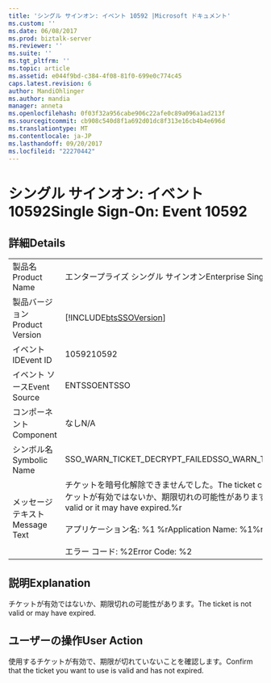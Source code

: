```yaml
---
title: 'シングル サインオン: イベント 10592 |Microsoft ドキュメント'
ms.custom: ''
ms.date: 06/08/2017
ms.prod: biztalk-server
ms.reviewer: ''
ms.suite: ''
ms.tgt_pltfrm: ''
ms.topic: article
ms.assetid: e044f9bd-c384-4f08-81f0-699e0c774c45
caps.latest.revision: 6
author: MandiOhlinger
ms.author: mandia
manager: anneta
ms.openlocfilehash: 0f03f32a956cabe906c22afe0c89a096a1ad213f
ms.sourcegitcommit: cb908c540d8f1a692d01dc8f313e16cb4b4e696d
ms.translationtype: MT
ms.contentlocale: ja-JP
ms.lasthandoff: 09/20/2017
ms.locfileid: "22270442"
---
```

# <a name="single-sign-on-event-10592"></a><span data-ttu-id="fa08f-102">シングル サインオン: イベント 10592</span><span class="sxs-lookup"><span data-stu-id="fa08f-102">Single Sign-On: Event 10592</span></span>
## <a name="details"></a><span data-ttu-id="fa08f-103">詳細</span><span class="sxs-lookup"><span data-stu-id="fa08f-103">Details</span></span>  
  
|||  
|-|-|  
|<span data-ttu-id="fa08f-104">製品名</span><span class="sxs-lookup"><span data-stu-id="fa08f-104">Product Name</span></span>|<span data-ttu-id="fa08f-105">エンタープライズ シングル サインオン</span><span class="sxs-lookup"><span data-stu-id="fa08f-105">Enterprise Single Sign-On</span></span>|  
|<span data-ttu-id="fa08f-106">製品バージョン</span><span class="sxs-lookup"><span data-stu-id="fa08f-106">Product Version</span></span>|[!INCLUDE[btsSSOVersion](../includes/btsssoversion-md.md)]|  
|<span data-ttu-id="fa08f-107">イベント ID</span><span class="sxs-lookup"><span data-stu-id="fa08f-107">Event ID</span></span>|<span data-ttu-id="fa08f-108">10592</span><span class="sxs-lookup"><span data-stu-id="fa08f-108">10592</span></span>|  
|<span data-ttu-id="fa08f-109">イベント ソース</span><span class="sxs-lookup"><span data-stu-id="fa08f-109">Event Source</span></span>|<span data-ttu-id="fa08f-110">ENTSSO</span><span class="sxs-lookup"><span data-stu-id="fa08f-110">ENTSSO</span></span>|  
|<span data-ttu-id="fa08f-111">コンポーネント</span><span class="sxs-lookup"><span data-stu-id="fa08f-111">Component</span></span>|<span data-ttu-id="fa08f-112">なし</span><span class="sxs-lookup"><span data-stu-id="fa08f-112">N/A</span></span>|  
|<span data-ttu-id="fa08f-113">シンボル名</span><span class="sxs-lookup"><span data-stu-id="fa08f-113">Symbolic Name</span></span>|<span data-ttu-id="fa08f-114">SSO_WARN_TICKET_DECRYPT_FAILED</span><span class="sxs-lookup"><span data-stu-id="fa08f-114">SSO_WARN_TICKET_DECRYPT_FAILED</span></span>|  
|<span data-ttu-id="fa08f-115">メッセージ テキスト</span><span class="sxs-lookup"><span data-stu-id="fa08f-115">Message Text</span></span>|<span data-ttu-id="fa08f-116">チケットを暗号化解除できませんでした。</span><span class="sxs-lookup"><span data-stu-id="fa08f-116">The ticket could not be decrypted.</span></span> <span data-ttu-id="fa08f-117">チケットが有効ではないか、期限切れの可能性があります。%r</span><span class="sxs-lookup"><span data-stu-id="fa08f-117">The ticket is not valid or it may have expired.%r</span></span><br /><br /> <span data-ttu-id="fa08f-118">アプリケーション名: %1 %r</span><span class="sxs-lookup"><span data-stu-id="fa08f-118">Application Name: %1%r</span></span><br /><br /> <span data-ttu-id="fa08f-119">エラー コード: %2</span><span class="sxs-lookup"><span data-stu-id="fa08f-119">Error Code: %2</span></span>|  
  
## <a name="explanation"></a><span data-ttu-id="fa08f-120">説明</span><span class="sxs-lookup"><span data-stu-id="fa08f-120">Explanation</span></span>  
 <span data-ttu-id="fa08f-121">チケットが有効ではないか、期限切れの可能性があります。</span><span class="sxs-lookup"><span data-stu-id="fa08f-121">The ticket is not valid or may have expired.</span></span>  
  
## <a name="user-action"></a><span data-ttu-id="fa08f-122">ユーザーの操作</span><span class="sxs-lookup"><span data-stu-id="fa08f-122">User Action</span></span>  
 <span data-ttu-id="fa08f-123">使用するチケットが有効で、期限が切れていないことを確認します。</span><span class="sxs-lookup"><span data-stu-id="fa08f-123">Confirm that the ticket you want to use is valid and has not expired.</span></span>